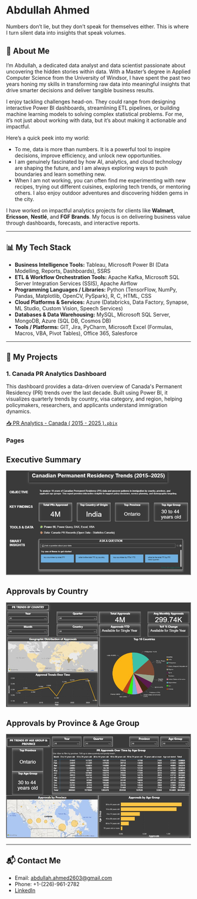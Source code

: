 # Abdullah Ahmed  

Numbers don’t lie, but they don’t speak for themselves either.
This is where I turn silent data into insights that speak volumes.

## 🧠 About Me  

I’m Abdullah, a dedicated data analyst and data scientist passionate about uncovering the hidden stories within data. With a Master’s degree in Applied Computer Science from the University of Windsor, I have spent the past two years honing my skills in transforming raw data into meaningful insights that drive smarter decisions and deliver tangible business results.

I enjoy tackling challenges head-on. They could range from designing interactive Power BI dashboards, streamlining ETL pipelines, or building machine learning models to solving complex  statistical problems. For me, it’s not just about working with data, but it’s about making it actionable and impactful.

Here’s a quick peek into my world:

- To me, data is more than numbers. It is a powerful tool to inspire decisions, improve efficiency, and unlock new opportunities.  
- I am genuinely fascinated by how AI, analytics, and cloud technology are shaping the future, and I am always exploring ways to push boundaries and learn something new.  
- When I am not working, you can often find me experimenting with new recipes, trying out different cuisines, exploring tech trends, or mentoring others. I also enjoy outdoor adventures and discovering hidden gems in the city.

I have worked on impactful analytics projects for clients like **Walmart**, **Ericsson**, **Nestlé**, and **FGF Brands**. My focus is on delivering business value through dashboards, forecasts, and interactive reports.

---

## 📊 My Tech Stack  
- **Business Intelligence Tools:** Tableau, Microsoft Power BI (Data Modelling, Reports, Dashboards), SSRS  
- **ETL & Workflow Orchestration Tools:** Apache Kafka, Microsoft SQL Server Integration Services (SSIS), Apache Airflow  
- **Programming Languages / Libraries:** Python (TensorFlow, NumPy, Pandas, Matplotlib, OpenCV, PySpark), R, C, HTML, CSS  
- **Cloud Platforms & Services:** Azure (Databricks, Data Factory, Synapse, ML Studio, Custom Vision, Speech Services)  
- **Databases & Data Warehousing:** MySQL, Microsoft SQL Server, MongoDB, Azure (SQL DB, Cosmos DB)  
- **Tools / Platforms:** GIT, Jira, PyCharm, Microsoft Excel (Formulas, Macros, VBA, Pivot Tables), Office 365, Salesforce  

---

## 📁 My Projects  

### 1. Canada PR Analytics Dashboard  
This dashboard provides a data-driven overview of Canada's Permanent Residency (PR) trends over the last decade. Built using Power BI, it visualizes quarterly trends by country, visa category, and region, helping policymakers, researchers, and applicants understand immigration dynamics.

[📥 PR Analytics - Canada ( 2015 - 2025 )`.pbix`]([https://onedrive.live.com/your-link-here](https://1drv.ms/u/c/f5a705bda4166878/ERLuZoInpW1Dili9l6vAQ7AB1Jhc0slsJAa7q5VJTElUWg?e=1I5M2I))

### Pages 

## Executive Summary
![Executive Summary](images/Executive_Summary.jpg)

## Approvals by Country
![Approvals by Country](images/approvals_country.jpg)

## Approvals by Province & Age Group
![Approvals by Province & Age Group](images/approvals_province_agegroup.jpg)

---

## 📬 Contact Me  
- Email: [abdullah.ahmed2603@gmail.com](mailto:abdullah.ahmed2603@gmail.com)  
- Phone: +1-(226)-961-2782  
- [LinkedIn](https://www.linkedin.com/in/abdu26399)
